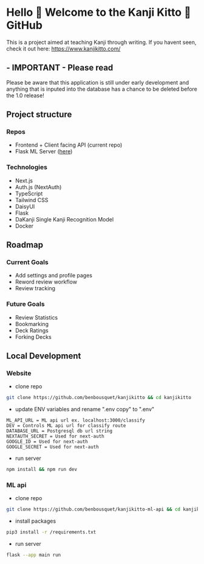 # Hello 👋 Welcome to the Kanji Kitto 🔰 GitHub
This is a project aimed at teaching Kanji through writing.
If you havent seen, check it out here: https://www.kanjikitto.com/

## - IMPORTANT - Please read
Please be aware that this application is still under early development and anything that 
is inputed into the database has a chance to be deleted before the 1.0 release!

## Project structure

### Repos
- Frontend + Client facing API (current repo)
- Flask ML Server ([here](https://github.com/benbousquet/kanjikitto-ml-api))

### Technologies
- Next.js
- Auth.js (NextAuth)
- TypeScript
- Tailwind CSS
- DaisyUI
- Flask
- DaKanji Single Kanji Recognition Model
- Docker

## Roadmap

### Current Goals
- Add settings and profile pages
- Reword review workflow
- Review tracking

### Future Goals
- Review Statistics
- Bookmarking
- Deck Ratings
- Forking Decks

## Local Development

### Website
- clone repo
```bash
git clone https://github.com/benbousquet/kanjikitto && cd kanjikitto
```

- update ENV variables and rename ".env copy" to ".env"
```env
ML_API_URL = ML api url ex. localhost:3000/classify
DEV = Controls ML api url for classify route 
DATABASE_URL = Postgresql db url string
NEXTAUTH_SECRET = Used for next-auth
GOOGLE_ID = Used for next-auth
GOOGLE_SECRET = Used for next-auth
```

- run server
```bash
npm install && npm run dev
```

### ML api
- clone repo
```bash
git clone https://github.com/benbousquet/kanjikitto-ml-api && cd kanjikitto-ml-api
```

- install packages
```bash
pip3 install -r /requirements.txt
```

- run server
```bash
flask --app main run
```

